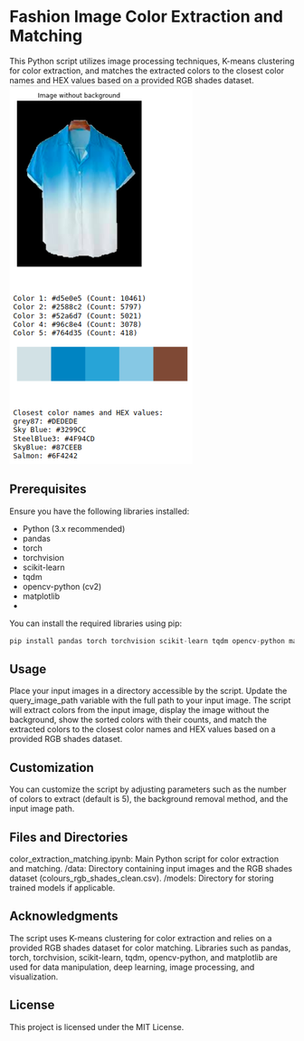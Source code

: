# Fashion Image Color Extraction and Matching
This Python script utilizes image processing techniques, K-means clustering for color extraction, and matches the extracted colors to the closest color names and HEX values based on a provided RGB shades dataset.
![output](output_sample.png)

## Prerequisites
Ensure you have the following libraries installed:
- Python (3.x recommended)
- pandas
- torch
- torchvision
- scikit-learn
- tqdm
- opencv-python (cv2)
- matplotlib
- 
You can install the required libraries using pip:
```python
pip install pandas torch torchvision scikit-learn tqdm opencv-python matplotlib
```

## Usage
Place your input images in a directory accessible by the script.
Update the query_image_path variable with the full path to your input image.
The script will extract colors from the input image, display the image without the background, show the sorted colors with their counts, and match the extracted colors to the closest color names and HEX values based on a provided RGB shades dataset.

## Customization
You can customize the script by adjusting parameters such as the number of colors to extract (default is 5), the background removal method, and the input image path.

## Files and Directories
color_extraction_matching.ipynb: Main Python script for color extraction and matching.
/data: Directory containing input images and the RGB shades dataset (colours_rgb_shades_clean.csv).
/models: Directory for storing trained models if applicable.

## Acknowledgments
The script uses K-means clustering for color extraction and relies on a provided RGB shades dataset for color matching.
Libraries such as pandas, torch, torchvision, scikit-learn, tqdm, opencv-python, and matplotlib are used for data manipulation, deep learning, image processing, and visualization.

## License
This project is licensed under the MIT License.

